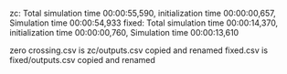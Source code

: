 zc: Total simulation time 00:00:55,590, initialization time 00:00:00,657, Simulation time 00:00:54,933
fixed: Total simulation time 00:00:14,370, initialization time 00:00:00,760, Simulation time 00:00:13,610

zero crossing.csv is zc/outputs.csv copied and renamed
fixed.csv is fixed/outputs.csv copied and renamed
